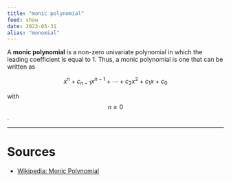 ```yaml
---
title: "monic polynomial"
feed: show
date: 2023-05-31
alias: "monomial"
---
```


A __monic polynomial__ is a non-zero univariate polynomial in which the leading coefficient is equal to 1. Thus, a monic polynomial is one that can be written as 

$$x^{n}+c_{n-1}x^{n-1}+\cdots +c_{2}x^{2}+c_{1}x+c_{0}$$

 with $$n \ge 0$$.

---

# Sources
- [Wikipedia: Monic Polynomial](https://en.wikipedia.org/wiki/Monic_polynomial)
